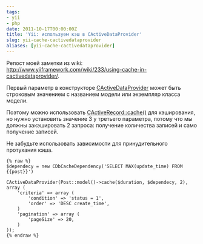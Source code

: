 ```yaml
---
tags:
- yii
- php
date: 2011-10-17T00:00:00Z
title: 'Yii: используем кэш в CActiveDataProvider'
slug: yii-cache-cactivedataprovider
aliases: [yii-cache-cactivedataprovider]
---
```


Репост моей заметки из wiki: http://www.yiiframework.com/wiki/233/using-cache-in-cactivedataprovider/.

Первый параметр в конструкторе [CActiveDataProvider](http://www.yiiframework.com/doc/api/1.1/CActiveDataProvider/) может быть строковым значением с названием модели или экземпляр класса модели.

Поэтому можно использовать [CActiveRecord::cache()](http://www.yiiframework.com/doc/api/1.1/CActiveRecord#cache-detail) для кэширования, но нужно установить значение 3 у третьего параметра, потому что мы должны закэшировать 2 запроса: получение количества записей и само получение записей.

Не забудьте использовать зависимости для принудительного протухания кэша.

```
{% raw %}
$dependecy = new CDbCacheDependency('SELECT MAX(update_time) FROM {{post}}')
 
CActiveDataProvider(Post::model()->cache($duration, $dependecy, 2), array ( 
    'criteria' => array ( 
        'condition' => 'status = 1',
        'order' => 'DESC create_time',
    ) 
    'pagination' => array ( 
        'pageSize' => 20, 
    ) 
));
{% endraw %}
```
